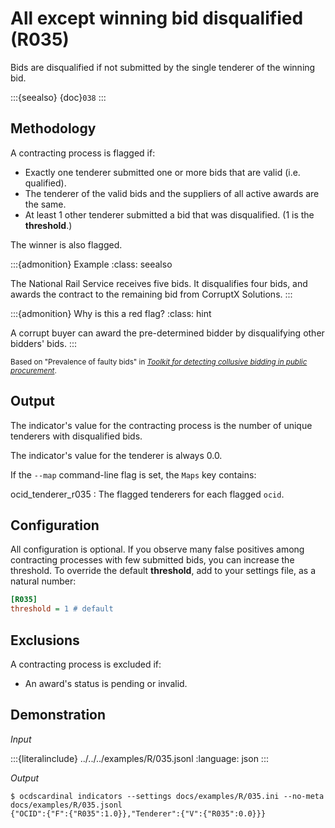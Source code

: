 # All except winning bid disqualified (R035)

Bids are disqualified if not submitted by the single tenderer of the winning bid.

:::{seealso}
{doc}`038`
:::

## Methodology

A contracting process is flagged if:

- Exactly one tenderer submitted one or more bids that are valid (i.e. qualified).
- The tenderer of the valid bids and the suppliers of all active awards are the same.
- At least 1 other tenderer submitted a bid that was disqualified. (1 is the **threshold**.)

The winner is also flagged.

:::{admonition} Example
:class: seealso

The National Rail Service receives five bids. It disqualifies four bids, and awards the contract to the remaining bid from CorruptX Solutions.
:::

:::{admonition} Why is this a red flag?
:class: hint

A corrupt buyer can award the pre-determined bidder by disqualifying other bidders' bids.
:::

<small>Based on "Prevalence of faulty bids" in [*Toolkit for detecting collusive bidding in public procurement*](https://www.govtransparency.eu/wp-content/uploads/2015/11/GTI_WP2014_2_Toth_et_al_150413.pdf).</small>

## Output

The indicator's value for the contracting process is the number of unique tenderers with disqualified bids.

The indicator's value for the tenderer is always 0.0.

If the ``--map`` command-line flag is set, the ``Maps`` key contains:

ocid_tenderer_r035
: The flagged tenderers for each flagged `ocid`.

## Configuration

All configuration is optional. If you observe many false positives among contracting processes with few submitted bids, you can increase the threshold. To override the default **threshold**, add to your settings file, as a natural number:

```ini
[R035]
threshold = 1 # default
```

## Exclusions

A contracting process is excluded if:

- An award's status is pending or invalid.

## Demonstration

*Input*

:::{literalinclude} ../../../examples/R/035.jsonl
:language: json
:::

*Output*

```console
$ ocdscardinal indicators --settings docs/examples/R/035.ini --no-meta docs/examples/R/035.jsonl
{"OCID":{"F":{"R035":1.0}},"Tenderer":{"V":{"R035":0.0}}}

```
